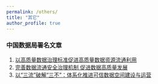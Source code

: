 ```yaml
---
permalink: /others/
title: "其它"
author_profile: true
---
```


### 中国数据局署名文章
1. [以高质量数据治理标准促进高质量数据资源流通利用](https://mp.weixin.qq.com/s/YPg8zDECf8HFRoEd1708zg)
2. [完善数据流通安全治理机制 促进数据高质量发展](https://mp.weixin.qq.com/s/tnUydeOBWBE4R8oH3kPbWA)
3. [以“三流”破解“三不”：体系化推进可信数据空间建设与运营](https://mp.weixin.qq.com/s/o4U_P50Ny8SjMYuPZ5IVcA)
